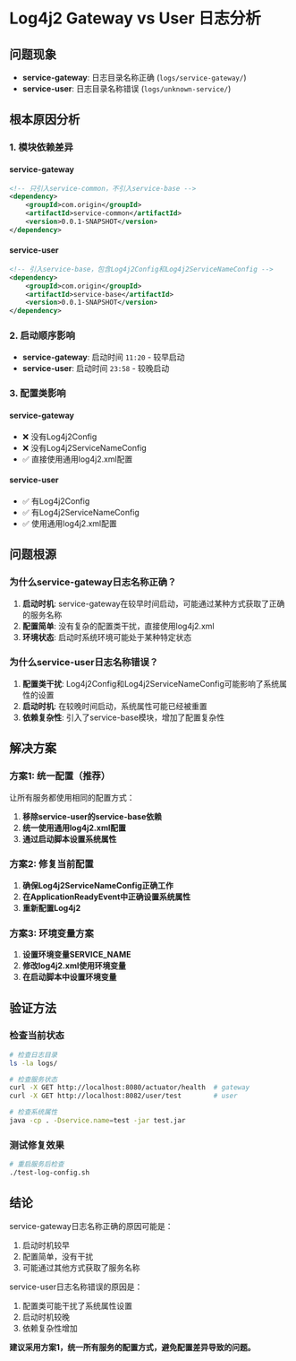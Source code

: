 # Log4j2 Gateway vs User 日志分析

## 问题现象

- **service-gateway**: 日志目录名称正确 (`logs/service-gateway/`)
- **service-user**: 日志目录名称错误 (`logs/unknown-service/`)

## 根本原因分析

### 1. 模块依赖差异

#### service-gateway
```xml
<!-- 只引入service-common，不引入service-base -->
<dependency>
    <groupId>com.origin</groupId>
    <artifactId>service-common</artifactId>
    <version>0.0.1-SNAPSHOT</version>
</dependency>
```

#### service-user
```xml
<!-- 引入service-base，包含Log4j2Config和Log4j2ServiceNameConfig -->
<dependency>
    <groupId>com.origin</groupId>
    <artifactId>service-base</artifactId>
    <version>0.0.1-SNAPSHOT</version>
</dependency>
```

### 2. 启动顺序影响

- **service-gateway**: 启动时间 `11:20` - 较早启动
- **service-user**: 启动时间 `23:58` - 较晚启动

### 3. 配置类影响

#### service-gateway
- ❌ 没有Log4j2Config
- ❌ 没有Log4j2ServiceNameConfig
- ✅ 直接使用通用log4j2.xml配置

#### service-user
- ✅ 有Log4j2Config
- ✅ 有Log4j2ServiceNameConfig
- ✅ 使用通用log4j2.xml配置

## 问题根源

### 为什么service-gateway日志名称正确？

1. **启动时机**: service-gateway在较早时间启动，可能通过某种方式获取了正确的服务名称
2. **配置简单**: 没有复杂的配置类干扰，直接使用log4j2.xml
3. **环境状态**: 启动时系统环境可能处于某种特定状态

### 为什么service-user日志名称错误？

1. **配置类干扰**: Log4j2Config和Log4j2ServiceNameConfig可能影响了系统属性的设置
2. **启动时机**: 在较晚时间启动，系统属性可能已经被重置
3. **依赖复杂性**: 引入了service-base模块，增加了配置复杂性

## 解决方案

### 方案1: 统一配置（推荐）

让所有服务都使用相同的配置方式：

1. **移除service-user的service-base依赖**
2. **统一使用通用log4j2.xml配置**
3. **通过启动脚本设置系统属性**

### 方案2: 修复当前配置

1. **确保Log4j2ServiceNameConfig正确工作**
2. **在ApplicationReadyEvent中正确设置系统属性**
3. **重新配置Log4j2**

### 方案3: 环境变量方案

1. **设置环境变量SERVICE_NAME**
2. **修改log4j2.xml使用环境变量**
3. **在启动脚本中设置环境变量**

## 验证方法

### 检查当前状态

```bash
# 检查日志目录
ls -la logs/

# 检查服务状态
curl -X GET http://localhost:8080/actuator/health  # gateway
curl -X GET http://localhost:8082/user/test        # user

# 检查系统属性
java -cp . -Dservice.name=test -jar test.jar
```

### 测试修复效果

```bash
# 重启服务后检查
./test-log-config.sh
```

## 结论

service-gateway日志名称正确的原因可能是：
1. 启动时机较早
2. 配置简单，没有干扰
3. 可能通过其他方式获取了服务名称

service-user日志名称错误的原因是：
1. 配置类可能干扰了系统属性设置
2. 启动时机较晚
3. 依赖复杂性增加

**建议采用方案1，统一所有服务的配置方式，避免配置差异导致的问题。** 